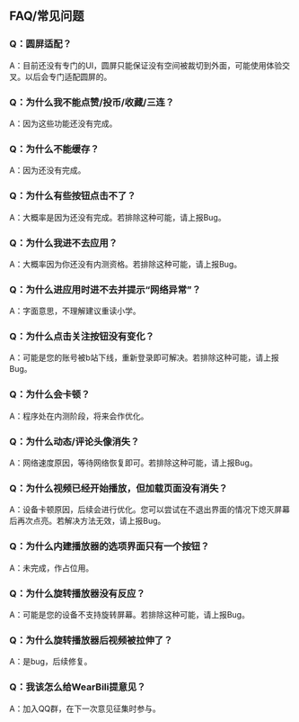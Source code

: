 ## FAQ/常见问题

### Q：圆屏适配？
A：目前还没有专门的UI，圆屏只能保证没有空间被裁切到外面，可能使用体验交叉。以后会专门适配圆屏的。

### Q：为什么我不能点赞/投币/收藏/三连？
A：因为这些功能还没有完成。


### Q：为什么不能缓存？
A：因为还没有完成。


### Q：为什么有些按钮点击不了？
A：大概率是因为还没有完成。若排除这种可能，请上报Bug。


### Q：为什么我进不去应用？
A：大概率因为你还没有内测资格。若排除这种可能，请上报Bug。


### Q：为什么进应用时进不去并提示“网络异常”？
A：字面意思，不理解建议重读小学。


### Q：为什么点击关注按钮没有变化？
A：可能是您的账号被b站下线，重新登录即可解决。若排除这种可能，请上报Bug。


### Q：为什么会卡顿？
A：程序处在内测阶段，将来会作优化。


### Q：为什么动态/评论头像消失？
A：网络速度原因，等待网络恢复即可。若排除这种可能，请上报Bug。


### Q：为什么视频已经开始播放，但加载页面没有消失？
A：设备卡顿原因，后续会进行优化。您可以尝试在不退出界面的情况下熄灭屏幕后再次点亮。若解决方法无效，请上报Bug。


### Q：为什么内建播放器的选项界面只有一个按钮？
A：未完成，作占位用。


### Q：为什么旋转播放器没有反应？
A：可能是您的设备不支持旋转屏幕。若排除这种可能，请上报Bug。


### Q：为什么旋转播放器后视频被拉伸了？
A：是bug，后续修复。


### Q：我该怎么给WearBili提意见？
A：加入QQ群，在下一次意见征集时参与。
